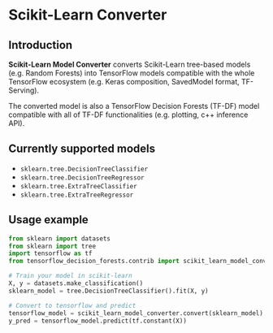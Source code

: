 # Scikit-Learn Converter

## Introduction

**Scikit-Learn Model Converter** converts Scikit-Learn tree-based models (e.g.
Random Forests) into TensorFlow models compatible with the whole TensorFlow
ecosystem (e.g. Keras composition, SavedModel format, TF-Serving).

The converted model is also a TensorFlow Decision Forests (TF-DF) model
compatible with all of TF-DF functionalities (e.g. plotting, c++ inference API).

## Currently supported models

*   `sklearn.tree.DecisionTreeClassifier`
*   `sklearn.tree.DecisionTreeRegressor`
*   `sklearn.tree.ExtraTreeClassifier`
*   `sklearn.tree.ExtraTreeRegressor`

## Usage example

```python
from sklearn import datasets
from sklearn import tree
import tensorflow as tf
from tensorflow_decision_forests.contrib import scikit_learn_model_converter

# Train your model in scikit-learn
X, y = datasets.make_classification()
sklearn_model = tree.DecisionTreeClassifier().fit(X, y)

# Convert to tensorflow and predict
tensorflow_model = scikit_learn_model_converter.convert(sklearn_model)
y_pred = tensorflow_model.predict(tf.constant(X))
```
